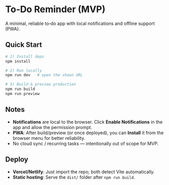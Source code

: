 # To‑Do Reminder (MVP)

A minimal, reliable to‑do app with local notifications and offline support (PWA).

## Quick Start

```bash
# 1) Install deps
npm install

# 2) Run locally
npm run dev   # open the shown URL

# 3) Build & preview production
npm run build
npm run preview
```

## Notes

- **Notifications** are local to the browser. Click **Enable Notifications** in the app and allow the permission prompt.
- **PWA**: After build/preview (or once deployed), you can **Install** it from the browser menu for better reliability.
- No cloud sync / recurring tasks — intentionally out of scope for MVP.

## Deploy

- **Vercel/Netlify**: Just import the repo; both detect Vite automatically.
- **Static hosting**: Serve the `dist/` folder after `npm run build`.
